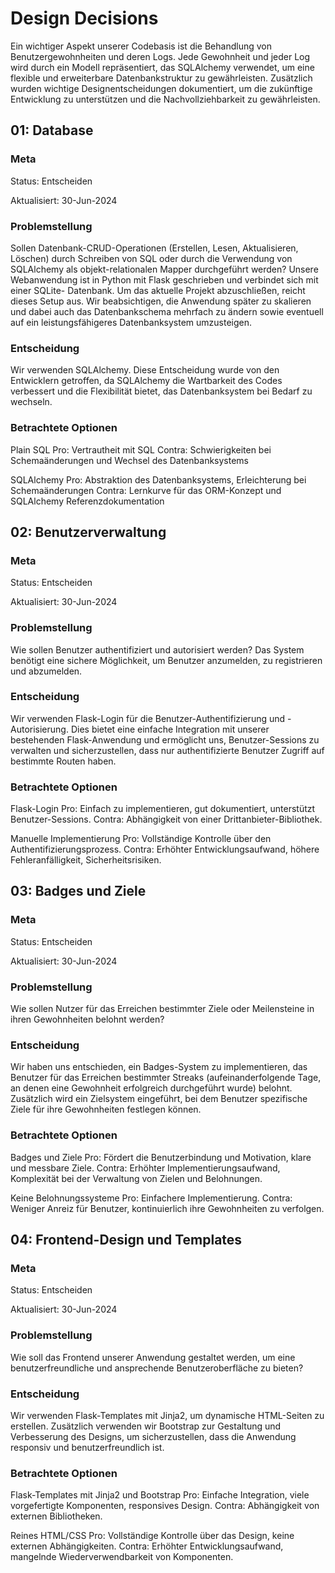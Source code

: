# Design Decisions

Ein wichtiger Aspekt unserer Codebasis ist die Behandlung von Benutzergewohnheiten und deren Logs. Jede Gewohnheit und jeder Log wird durch ein Modell repräsentiert, das SQLAlchemy verwendet, um eine flexible und erweiterbare Datenbankstruktur zu gewährleisten. Zusätzlich wurden wichtige Designentscheidungen dokumentiert, um die zukünftige Entwicklung zu unterstützen und die Nachvollziehbarkeit zu gewährleisten.

## 01: Database

### Meta
Status: Entscheiden

Aktualisiert: 30-Jun-2024

### Problemstellung
Sollen Datenbank-CRUD-Operationen (Erstellen, Lesen, Aktualisieren, Löschen) durch Schreiben von        SQL oder durch die Verwendung von SQLAlchemy als objekt-relationalen Mapper durchgeführt werden?        Unsere Webanwendung ist in Python mit Flask geschrieben und verbindet sich mit einer SQLite-            Datenbank. Um das aktuelle Projekt abzuschließen, reicht dieses Setup aus. Wir beabsichtigen, die       Anwendung später zu skalieren und dabei auch das Datenbankschema mehrfach zu ändern sowie eventuell     auf ein leistungsfähigeres Datenbanksystem umzusteigen.

### Entscheidung
Wir verwenden SQLAlchemy. Diese Entscheidung wurde von den Entwicklern getroffen, da SQLAlchemy die     Wartbarkeit des Codes verbessert und die Flexibilität bietet, das Datenbanksystem bei Bedarf zu         wechseln.

### Betrachtete Optionen
Plain SQL
Pro: Vertrautheit mit SQL
Contra: Schwierigkeiten bei Schemaänderungen und Wechsel des Datenbanksystems
    
SQLAlchemy
Pro: Abstraktion des Datenbanksystems, Erleichterung bei Schemaänderungen
Contra: Lernkurve für das ORM-Konzept und SQLAlchemy Referenzdokumentation



## 02: Benutzerverwaltung

### Meta

Status: Entscheiden

Aktualisiert: 30-Jun-2024

### Problemstellung

Wie sollen Benutzer authentifiziert und autorisiert werden? Das System benötigt eine sichere Möglichkeit, um Benutzer anzumelden, zu registrieren und abzumelden.

### Entscheidung

Wir verwenden Flask-Login für die Benutzer-Authentifizierung und -Autorisierung. Dies bietet eine einfache Integration mit unserer bestehenden Flask-Anwendung und ermöglicht uns, Benutzer-Sessions zu verwalten und sicherzustellen, dass nur authentifizierte Benutzer Zugriff auf bestimmte Routen haben.

### Betrachtete Optionen

Flask-Login
Pro: Einfach zu implementieren, gut dokumentiert, unterstützt Benutzer-Sessions.
Contra: Abhängigkeit von einer Drittanbieter-Bibliothek.

Manuelle Implementierung
Pro: Vollständige Kontrolle über den Authentifizierungsprozess.
Contra: Erhöhter Entwicklungsaufwand, höhere Fehleranfälligkeit, Sicherheitsrisiken.



## 03: Badges und Ziele

### Meta

Status: Entscheiden

Aktualisiert: 30-Jun-2024

### Problemstellung

Wie sollen Nutzer für das Erreichen bestimmter Ziele oder Meilensteine in ihren Gewohnheiten belohnt werden?

### Entscheidung

Wir haben uns entschieden, ein Badges-System zu implementieren, das Benutzer für das Erreichen bestimmter Streaks (aufeinanderfolgende Tage, an denen eine Gewohnheit erfolgreich durchgeführt wurde) belohnt. Zusätzlich wird ein Zielsystem eingeführt, bei dem Benutzer spezifische Ziele für ihre Gewohnheiten festlegen können.

### Betrachtete Optionen

Badges und Ziele
Pro: Fördert die Benutzerbindung und Motivation, klare und messbare Ziele.
Contra: Erhöhter Implementierungsaufwand, Komplexität bei der Verwaltung von Zielen und Belohnungen.

Keine Belohnungssysteme
Pro: Einfachere Implementierung.
Contra: Weniger Anreiz für Benutzer, kontinuierlich ihre Gewohnheiten zu verfolgen.



## 04: Frontend-Design und Templates

### Meta

Status: Entscheiden

Aktualisiert: 30-Jun-2024

### Problemstellung

Wie soll das Frontend unserer Anwendung gestaltet werden, um eine benutzerfreundliche und ansprechende Benutzeroberfläche zu bieten?

### Entscheidung

Wir verwenden Flask-Templates mit Jinja2, um dynamische HTML-Seiten zu erstellen. Zusätzlich verwenden wir Bootstrap zur Gestaltung und Verbesserung des Designs, um sicherzustellen, dass die Anwendung responsiv und benutzerfreundlich ist.

### Betrachtete Optionen

Flask-Templates mit Jinja2 und Bootstrap
Pro: Einfache Integration, viele vorgefertigte Komponenten, responsives Design.
Contra: Abhängigkeit von externen Bibliotheken.

Reines HTML/CSS
Pro: Vollständige Kontrolle über das Design, keine externen Abhängigkeiten.
Contra: Erhöhter Entwicklungsaufwand, mangelnde Wiederverwendbarkeit von Komponenten.
